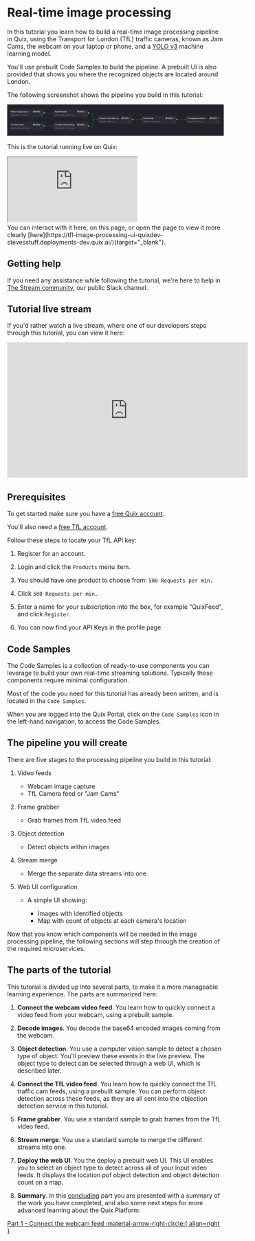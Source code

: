 # Real-time image processing

In this tutorial you learn how to build a real-time image processing pipeline in Quix, using the Transport for London (TfL) traffic cameras, known as Jam Cams, the webcam on your laptop or phone,  and a [YOLO v3](https://viso.ai/deep-learning/yolov3-overview/) machine learning model. 

You'll use prebuilt Code Samples to build the pipeline. A prebuilt UI is also provided that shows you where the recognized objects are located around London.

The following screenshot shows the pipeline you build in this tutorial:

![pipeline overview](./images/pipeline-overview.png)


This is the tutorial running live on Quix:
<div id="wrap">
    <iframe id="frame" src="https://tfl-image-processing-ui-quixdev-stevesstuff.deployments-dev.quix.ai/" title="Live real-time stream processing demo"></iframe>
</div>
You can interact with it here, on this page, or open the page to view it more clearly [here](https://tfl-image-processing-ui-quixdev-stevesstuff.deployments-dev.quix.ai/){target="_blank"}.

## Getting help

If you need any assistance while following the tutorial, we're here to help in [The Stream community](https://join.slack.com/t/stream-processing/shared_invite/zt-13t2qa6ea-9jdiDBXbnE7aHMBOgMt~8g), our public Slack channel.

## Tutorial live stream

If you'd rather watch a live stream, where one of our developers steps through this tutorial, you can view it here:

<!-- Now out of date -->
<div class="video-wrapper">
  <iframe width="560" height="315" src="https://www.youtube.com/embed/Wi-U0Wg3Jf0?start=188" title="YouTube video player" frameborder="0" allow="accelerometer; autoplay; clipboard-write; encrypted-media; gyroscope; picture-in-picture" allowfullscreen></iframe>
</div>

## Prerequisites

To get started make sure you have a [free Quix account](https://portal.platform.quix.ai/self-sign-up).

You'll also need a [free TfL account](https://api-portal.tfl.gov.uk). 

Follow these steps to locate your TfL API key:

  1. Register for an account.

  2. Login and click the `Products` menu item.

  3. You should have one product to choose from: `500 Requests per min.`

  4. Click `500 Requests per min.`

  5. Enter a name for your subscription into the box, for example "QuixFeed", and click `Register`.

  6. You can now find your API Keys in the profile page.

## Code Samples

The Code Samples is a collection of ready-to-use components you can leverage to build your own real-time streaming solutions. Typically these components require minimal configuration.

Most of the code you need for this tutorial has already been written, and is located in the `Code Samples`. 

When you are logged into the Quix Portal, click on the `Code Samples` icon in the left-hand navigation, to access the Code Samples.

## The pipeline you will create

There are five stages to the processing pipeline you build in this tutorial:

1. Video feeds
  
    - Webcam image capture 
    - TfL Camera feed or "Jam Cams"

2. Frame grabber
  
    - Grab frames from TfL video feed

3. Object detection

    - Detect objects within images

4. Stream merge

    - Merge the separate data streams into one

5. Web UI configuration

    - A simple UI showing:

        - Images with identified objects    
        - Map with count of objects at each camera's location

Now that you know which components will be needed in the image processing pipeline, the following sections will step through the creation of the required microservices.

## The parts of the tutorial

This tutorial is divided up into several parts, to make it a more manageable learning experience. The parts are summarized here:

1. **Connect the webcam video feed**. You learn how to quickly connect a video feed from your webcam, using a prebuilt sample.

2. **Decode images**. You decode the base64 encoded images coming from the webcam.

3. **Object detection**. You use a computer vision sample to detect a chosen type of object. You'll preview these events in the live preview. The object type to detect can be selected through a web UI, which is described later.

4. **Connect the TfL video feed**. You learn how to quickly connect the TfL traffic cam feeds, using a prebuilt sample. You can perform object detection across these feeds, as they are all sent into the objection detection service in this tutorial.

5. **Frame grabber**. You use a standard sample to grab frames from the TfL video feed.

6. **Stream merge**. You use a standard sample to merge the different streams into one.

7. **Deploy the web UI**. You the deploy a prebuilt web UI. This UI enables you to select an object type to detect across all of your input video feeds. It displays the location pof object detection and object detection count on a map.

8. **Summary**. In this [concluding](summary.md) part you are presented with a summary of the work you have completed, and also some next steps for more advanced learning about the Quix Platform.

[Part 1 - Connect the webcam feed :material-arrow-right-circle:{ align=right }](connect-video-webcam.md)
